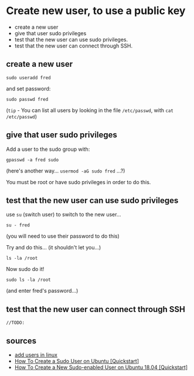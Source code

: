 ﻿# Create new user, to use a public key

- create a new user
- give that user sudo privileges
- test that the new user can use sudo privileges.
- test that the new user can connect through SSH.

## create a new user

	sudo useradd fred

and set password:

	sudo passwd fred


(`tip` - You can list all users by looking in the file `/etc/passwd`, with `cat /etc/passwd`)

## give that user sudo privileges

Add a user to the sudo group with:

	gpasswd -a fred sudo

(here's another way... `usermod -aG sudo fred` ...?)

You must be root or have sudo privileges in order to do this.

## test that the new user can use sudo privileges

use `su` (switch user) to switch to the new user...

	su - fred

(you will need to use their password to do this)

Try and do this... (it shouldn't let you...)

	ls -la /root

Now sudo do it!

	sudo ls -la /root

(and enter fred's password...)

## test that the new user can connect through SSH

	//TODO:

## sources

- [add users in linux](https://www.tecmint.com/add-users-in-linux)
- [How To Create a Sudo User on Ubuntu [Quickstart]](https://www.digitalocean.com/community/tutorials/how-to-create-a-sudo-user-on-ubuntu-quickstart)
- [How To Create a New Sudo-enabled User on Ubuntu 18.04 [Quickstart]](https://www.digitalocean.com/community/tutorials/how-to-create-a-new-sudo-enabled-user-on-ubuntu-18-04-quickstart)
